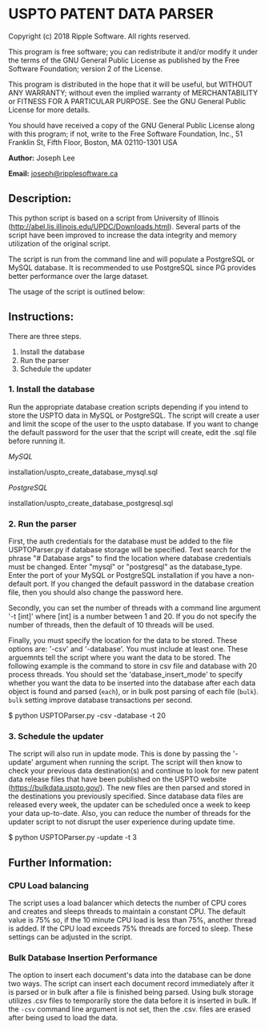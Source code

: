 # **USPTO PATENT DATA PARSER**

Copyright (c) 2018 Ripple Software. All rights reserved.

This program is free software; you can redistribute it and/or modify it under the terms of the GNU General Public License as published by the Free Software Foundation; version 2 of the License.

This program is distributed in the hope that it will be useful, but WITHOUT ANY WARRANTY; without even the implied warranty of MERCHANTABILITY or FITNESS FOR A PARTICULAR PURPOSE.  See the GNU General Public License for more details.

You should have received a copy of the GNU General Public License along with this program; if not, write to the Free Software Foundation, Inc., 51 Franklin St, Fifth Floor, Boston, MA 02110-1301  USA

**Author:** Joseph Lee

**Email:** joseph@ripplesoftware.ca

## **Description:**
This python script is based on a script from University of Illinois (http://abel.lis.illinois.edu/UPDC/Downloads.html). Several parts of the script have been improved to increase the data integrity and memory utilization of the original script.

The script is run from the command line and will populate a PostgreSQL or MySQL database.
It is recommended to use PostgreSQL since PG provides better performance over the large dataset.

The usage of the script is outlined below:

## **Instructions:**
There are three steps.
1. Install the database
2. Run the parser
3. Schedule the updater

### 1. Install the database

Run the appropriate database creation scripts depending if you intend to store the USPTO data in MySQL or PostgreSQL.  The script will create a user and limit the scope of the user to the uspto database. If you want to change the default password for the user that the script will create, edit the .sql file before running it.

_MySQL_

installation/uspto_create_database_mysql.sql

_PostgreSQL_

installation/uspto_create_database_postgresql.sql

### 2. Run the parser

First, the auth credentials for the database must be added to the file USPTOParser.py if database storage will be specified. Text search for the phrase "# Database args" to find the location where database credentials must be changed. Enter "mysql" or "postgresql" as the database_type. Enter the port of your MySQL or PostgreSQL installation if you have a non-default port. If you changed the default password in the database creation file, then you should also change the password here.

Secondly, you can set the number of threads with a command line argument '-t [int]' where [int] is a number between 1 and 20.  If you do not specify the number of threads, then the default of 10 threads will be used.

Finally, you must specify the location for the data to be stored.  These options are: '-csv' and '-database'.  You must include at least one. These arguemnts tell the script where you want the data to be stored. The following example is the command to store in csv file and database with 20 process threads.  You should set the 'database_insert_mode' to specify whether you want the data to be inserted into the database after each data object is found and parsed (`each`), or in bulk post parsing of each file (`bulk`).  `bulk` setting improve database transactions per second.

$ python USPTOParser.py -csv -database -t 20

### 3. Schedule the updater

The script will also run in update mode. This is done by passing the '-update' argument when running the script.
The script will then know to check your previous data destination(s) and continue to look for new patent data
release files that have been published on the USPTO website (https://bulkdata.uspto.gov/).  The new files are then
parsed and stored in the destinations you previously specified.  Since database data files are released every
week, the updater can be scheduled once a week to keep your data up-to-date.  Also, you can reduce the number of threads for the updater script to not disrupt the user experience during update time.

$ python USPTOParser.py -update -t 3

## **Further Information:**

### CPU Load balancing

The script uses a load balancer which detects the number of CPU cores and creates and sleeps threads to maintain a constant CPU.  The default value is 75% so, if the 10 minute CPU load is less than 75%, another thread is added.  If the CPU load exceeds 75% threads are forced to sleep.  These settings can be adjusted in the script.

### Bulk Database Insertion Performance

The option to insert each document's data into the database can be done two ways.  The script can insert each document record immediately after it is parsed or in bulk after a file is finished being parsed.  Using bulk storage utilizes .csv files to temporarily store the data before it is inserted in bulk.  If the `-csv` command line argument is not set, then the .csv. files are erased after being used to load the data.  
